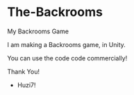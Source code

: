 # The-Backrooms
My Backrooms Game

I am making a Backrooms game, in Unity.

You can use the code code commercially!

Thank You!

- Huzi7!

